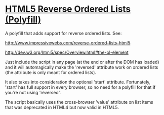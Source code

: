 # [HTML5 Reverse Ordered Lists (Polyfill)](http://www.impressivewebs.com/html5-reverse-ordered-lists/)

A polyfill that adds support for reverse ordered lists. See:

http://www.impressivewebs.com/reverse-ordered-lists-html5

http://dev.w3.org/html5/spec/Overview.html#the-ol-element

Just include the script in any page (at the end or after the DOM has loaded) and it will automagically make the 'reversed' attribute work on ordered lists (the attribute is only meant for ordered lists).

It also takes into consideration the optional 'start' attribute. Fortunately, 'start' has full support in every browser, so no need for a polyfill for that if you're not using 'reversed'.

The script basically uses the cross-browser 'value' attribute on list items that was deprecated in HTML4 but now valid in HTML5.